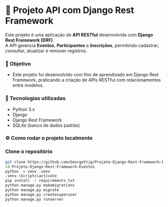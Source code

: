 # 🎯 Projeto API com Django Rest Framework

Este projeto é uma aplicação de **API RESTful** desenvolvida com **Django Rest Framework (DRF)**.  
A API gerencia **Eventos**, **Participantes** e **Inscrições**, permitindo cadastrar, consultar, atualizar e remover registros.  

### 🎯 Objetivo
- Este projeto foi desenvolvido com fins de aprendizado em Django Rest Framework, praticando a criação de APIs RESTful com relacionamentos entre modelos.

### 🚀 Tecnologias utilizadas
- Python 3.x
- Django
- Django Rest Framework
- SQLite (banco de dados padrão)


### ⚙️ Como rodar o projeto localmente

### Clone o repositório
```bash
git clone https://github.com/Georgettig/Projeto-Django-Rest-Framework-Eventos.git
cd Projeto-Django-Rest-Framework-Eventos
python -m venv .venv
.venv.\Scripts\activate
pip install -r requirements.txt
python manage.py makemigrations
python manage.py migrate
python manage.py createsuperuser
python manage.py runserver

